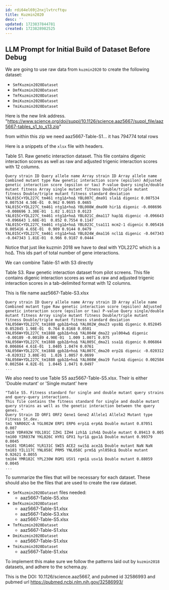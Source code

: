 ```yaml
---
id: rdi64el69j2nxjlvtrcftqu
title: Kuzmin2020
desc: ''
updated: 1723837844781
created: 1723828982525
---
```


## LLM Prompt for Initial Build of Dataset Before Debug

We are going to use raw data from `kuzmin2020` to create the following dataset:

- `SmfKuzmin2020Dataset`
- `DmfKuzmin2020Dataset`
- `TmfKuzmin2020Dataset`
- `DmiKuzmin2020Dataset`
- `TmiKuzmin2020Dataset`

Here is the new link address. "<https://www.science.org/doi/suppl/10.1126/science.aaz5667/suppl_file/aaz5667-tables_s1_to_s13.zip>"

from within this zip we need aaz5667-Table-S1... it has 794774 total rows

Here is a snippets of the `xlsx` file with headers.

Table S1. Raw genetic interaction dataset. This file contains digenic interaction scores as well as raw and adjusted trigenic interaction scores with 12 columns.

```xlsx
Query strain ID Query allele name Array strain ID Array allele name Combined mutant type Raw genetic interaction score (epsilon) Adjusted genetic interaction score (epsilon or tau) P-value Query single/double mutant fitness Array single mutant fitness Double/triple mutant fitness Double/triple mutant fitness standard deviation
YAL015C+YDL227C_tm461 ntg1Δ+hoΔ YBL007C_dma91 sla1Δ digenic 0.007534 0.007534 4.50E-01  0.962 0.9695 0.0465
YAL015C+YDL227C_tm461 ntg1Δ+hoΔ YBL008W_dma90 hir1Δ digenic -0.008696 -0.008696 3.30E-01  1.02 1.0113 0.0123
YAL015C+YDL227C_tm461 ntg1Δ+hoΔ YBL021C_dma117 hap3Δ digenic -0.096643 -0.096643 1.68E-01  0.852 0.7554 0.1147
YAL015C+YDL227C_tm461 ntg1Δ+hoΔ YBL023C_tsa111 mcm2-1 digenic 0.005416 0.005416 4.65E-01  0.909 0.9144 0.0479
YAL015C+YDL227C_tm461 ntg1Δ+hoΔ YBL024W_dma116 ncl1Δ digenic -0.047343 -0.047343 1.81E-01  0.966 0.9187 0.0444
```

Notice that just like kuzmin 2018 we have to deal with YDL227C which is a hoΔ. This ids part of total number of gene interactions.

We can combine Table-S1 with S3 directly

Table S3. Raw genetic interaction dataset from pilot screens. This file contains digenic interaction scores as well as raw and adjusted trigenic interaction scores in a tab-delimited format with 12 columns.

This is file name aaz5667-Table-S3.xlsx

```
Query strain ID Query allele name Array strain ID Array allele name Combined mutant type Raw genetic interaction score (epsilon) Adjusted genetic interaction score (epsilon or tau) P-value Query single/double mutant fitness Array single mutant fitness Double/triple mutant fitness Double/triple mutant fitness standard deviation
YAL056W+YDL227C_tm1888 gpb2Δ+hoΔ YAL002W_dma23 vps8Δ digenic 0.052845 0.052845 1.98E-01  0.764 0.8168 0.0501
YAL056W+YDL227C_tm1888 gpb2Δ+hoΔ YAL004W_dma22 yal004wΔ digenic -0.00189 -0.00189 4.90E-01  1.009 1.0071 0.075
YAL056W+YDL227C_tm1888 gpb2Δ+hoΔ YAL005C_dma21 ssa1Δ digenic 0.006864 0.006864 4.61E-01  1.0405 1.0474 0.0761
YAL056W+YDL227C_tm1888 gpb2Δ+hoΔ YAL007C_dma20 erp2Δ digenic -0.020312 -0.020312 3.80E-01  1.026 1.0057 0.0699
YAL056W+YDL227C_tm1888 gpb2Δ+hoΔ YAL008W_dma19 fun14Δ digenic 0.002584 0.002584 4.82E-01  1.0445 1.0471 0.0497
...
```

We also need to use Table S5 aaz5667-Table-S5.xlsx. Their is either 'Double mutant' or 'Single mutant' here

```xlsx
"Table S5. Fitness standard for single and double mutant query strains and query-query interactions.
This file contains the fitness standard for single and double mutant query strains as well as the genetic interaction between the query genes. "         
Query Strain ID ORF1 ORF2 Gene1 Gene2 Allele1 Allele2 Mutant type Fitness St.dev.
tm1 YAR002C-A YGL002W ERP1 ERP6 erp1Δ erp6Δ Double mutant 0.87051 0.007
tm10 YDR492W YOL101C IZH1 IZH4 izh1Δ izh4Δ Double mutant 0.89413 0.005
tm100 YIR037W YKL026C HYR1 GPX1 hyr1Δ gpx1Δ Double mutant 0.99379 0.0045
tm101 YDR146C YLR131C SWI5 ACE2 swi5Δ ace2Δ Double mutant NaN NaN
tm103 YIL117C YNL058C PRM5 YNL058C prm5Δ ynl058cΔ Double mutant 0.92621 0.0055
tm104 YMR182C YPL230W RGM1 USV1 rgm1Δ usv1Δ Double mutant 0.88059 0.0045
...
```

To summarize the files that will be necessary for each dataset. These should also be the files that are used to create the raw dataset.

- `SmfKuzmin2020Dataset`
  files needed:
  - aaz5667-Table-S5.xlsx
- `DmfKuzmin2020Dataset`
  - aaz5667-Table-S1.xlsx
  - aaz5667-Table-S3.xlsx
  - aaz5667-Table-S5.xlsx
- `TmfKuzmin2020Dataset`
  - aaz5667-Table-S1.xlsx
- `DmiKuzmin2020Dataset`
  - aaz5667-Table-S1.xlsx
- `TmiKuzmin2020Dataset`
  - aaz5667-Table-S1.xlsx

To implement this make sure we follow the patterns laid out by `kuzmin2018` datasets, and adhere to the schema.py.

This is the DOI: 10.1126/science.aaz5667, and pubmed id 32586993 and pubmed url https://pubmed.ncbi.nlm.nih.gov/32586993/